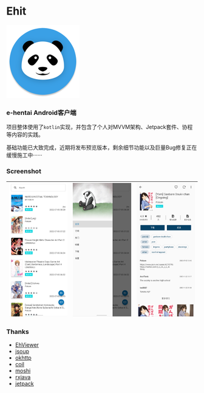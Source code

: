 # Ehit

![ICON](./app/src/main/res/mipmap-xxxhdpi/ic_launcher_round.png)


### e-hentai Android客户端

项目整体使用了`kotlin`实现，并包含了个人对MVVM架构、Jetpack套件、协程等内容的实践。


基础功能已大致完成，近期将发布预览版本，剩余细节功能以及巨量Bug修复正在缓慢施工中······

### Screenshot
|![示例图](sample/1.JPG)|![示例图](sample/2.JPG)|![示例图](sample/3.JPG)|
|-|-|-|

### Thanks
- [EhViewer](https://github.com/seven332/EhViewer)
- [jsoup](https://jsoup.org/)
- [okhttp](https://square.github.io/okhttp/)
- [coil](https://github.com/coil-kt/coil)
- [moshi](https://github.com/square/moshi)
- [rxjava](https://github.com/ReactiveX/RxJava)
- [jetpack](https://developer.android.com/jetpack)
